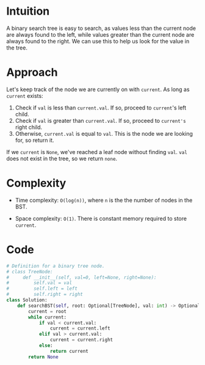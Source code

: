 # Intuition
<!-- Describe your first thoughts on how to solve this problem. -->
A binary search tree is easy to search, as values less than the current node are always found to the left, while values greater than the current node are always found to the right. We can use this to help us look for the value in the tree.

# Approach
<!-- Describe your approach to solving the problem. -->
Let's keep track of the node we are currently on with `current`. 
As long as `current` exists:
1. Check if `val` is less than `current.val`. If so, proceed to `current`'s left child.
2. Check if `val` is greater than `current.val`. If so, proceed to `current's` right child.
3. Otherwise, `current.val` is equal to `val`. This is the node we are looking for, so return it.

If we `current` is `None`, we've reached a leaf node without finding `val`. `val` does not exist in the tree, so we return `none`.

# Complexity
- Time complexity: `O(log(n))`, where `n` is the the number of nodes in the BST.
<!-- Add your time complexity here, e.g. $$O(n)$$ -->

- Space complexity: `O(1)`. There is constant memory required to store `current`.
<!-- Add your space complexity here, e.g. $$O(n)$$ -->

# Code
```python
# Definition for a binary tree node.
# class TreeNode:
#     def __init__(self, val=0, left=None, right=None):
#         self.val = val
#         self.left = left
#         self.right = right
class Solution:
    def searchBST(self, root: Optional[TreeNode], val: int) -> Optional[TreeNode]:
        current = root
        while current:
            if val < current.val:
                current = current.left
            elif val > current.val:
                current = current.right
            else:
                return current
        return None
```
